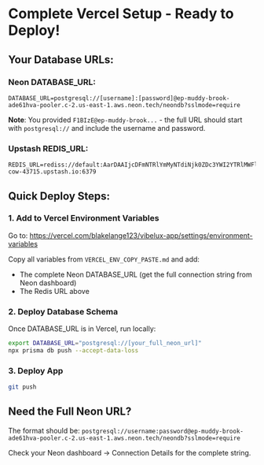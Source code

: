# Complete Vercel Setup - Ready to Deploy!

## Your Database URLs:

### Neon DATABASE_URL:
```
DATABASE_URL=postgresql://[username]:[password]@ep-muddy-brook-ade61hva-pooler.c-2.us-east-1.aws.neon.tech/neondb?sslmode=require
```
**Note**: You provided `F1BIzE@ep-muddy-brook...` - the full URL should start with `postgresql://` and include the username and password.

### Upstash REDIS_URL:
```
REDIS_URL=rediss://default:AarDAAIjcDFmNTRlYmMyNTdiNjk0ZDc3YWI2YTRlMWFlZmIzYWJkMHAxMA@witty-cow-43715.upstash.io:6379
```

## Quick Deploy Steps:

### 1. Add to Vercel Environment Variables
Go to: https://vercel.com/blakelange123/vibelux-app/settings/environment-variables

Copy all variables from `VERCEL_ENV_COPY_PASTE.md` and add:
- The complete Neon DATABASE_URL (get the full connection string from Neon dashboard)
- The Redis URL above

### 2. Deploy Database Schema
Once DATABASE_URL is in Vercel, run locally:
```bash
export DATABASE_URL="postgresql://[your_full_neon_url]"
npx prisma db push --accept-data-loss
```

### 3. Deploy App
```bash
git push
```

## Need the Full Neon URL?

The format should be:
`postgresql://username:password@ep-muddy-brook-ade61hva-pooler.c-2.us-east-1.aws.neon.tech/neondb?sslmode=require`

Check your Neon dashboard → Connection Details for the complete string.